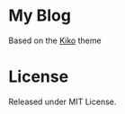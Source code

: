 # My Blog

Based on the [Kiko](http://github.com/gfjaru/Kiko) theme

# License

Released under MIT License.
